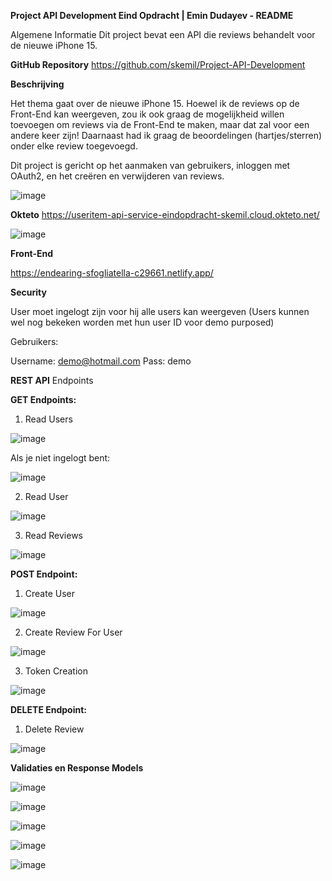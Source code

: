 **Project API Development Eind Opdracht | Emin Dudayev - README**

Algemene Informatie
Dit project bevat een API die reviews behandelt voor de nieuwe iPhone 15.

**GitHub Repository**
https://github.com/skemil/Project-API-Development

**Beschrijving**

Het thema gaat over de nieuwe iPhone 15. Hoewel ik de reviews op de Front-End kan weergeven, zou ik ook graag de mogelijkheid willen toevoegen om reviews via de Front-End te maken, maar dat zal voor een andere keer zijn! Daarnaast had ik graag de beoordelingen (hartjes/sterren) onder elke review toegevoegd.

Dit project is gericht op het aanmaken van gebruikers, inloggen met OAuth2, en het creëren en verwijderen van reviews.

![image](https://github.com/skemil/Project-API-Development/assets/71653103/628fc91a-7146-4d75-b2ef-9b5ab829d21e)


**Okteto**
https://useritem-api-service-eindopdracht-skemil.cloud.okteto.net/

![image](https://github.com/skemil/Project-API-Development/assets/71653103/32f8e9f2-84b8-40e9-ab57-328e6aa4ac0c)

**Front-End**

https://endearing-sfogliatella-c29661.netlify.app/


**Security**

User moet ingelogt zijn voor hij alle users kan weergeven (Users kunnen wel nog bekeken worden met hun user ID voor demo purposed)

Gebruikers:

Username: demo@hotmail.com
Pass: demo

**REST API**
Endpoints

**GET Endpoints:**

1. Read Users

![image](https://github.com/skemil/Project-API-Development/assets/71653103/f067e1fe-6e76-458a-80fd-ecc2bc8db8f3)

Als je niet ingelogt bent:

![image](https://github.com/skemil/Project-API-Development/assets/71653103/f03a6db7-866d-4da7-acc9-72fec9f2f679)

2. Read User

![image](https://github.com/skemil/Project-API-Development/assets/71653103/7259c7fe-0830-409e-90e9-05c565989b22)

3. Read Reviews
   
![image](https://github.com/skemil/Project-API-Development/assets/71653103/c3522b26-f5d6-434f-9890-e2048efebf45)


**POST Endpoint:**

1. Create User
 
![image](https://github.com/skemil/Project-API-Development/assets/71653103/b2010b2f-e2e8-4ac6-8b7e-90fceb27063a)

2. Create Review For User

![image](https://github.com/skemil/Project-API-Development/assets/71653103/fad9f4c2-a372-46aa-bb18-ff48e7eb59ab)

3. Token Creation

![image](https://github.com/skemil/Project-API-Development/assets/71653103/fe14c0a0-07b2-45f6-9c81-f517cdc7c641)


**DELETE Endpoint:**

1. Delete Review
   
![image](https://github.com/skemil/Project-API-Development/assets/71653103/5ee7551e-3315-413b-ad8d-6ce8f0bee079)


**Validaties en Response Models**

![image](https://github.com/skemil/Project-API-Development/assets/71653103/fcf3ec7f-beb2-42d4-aa74-e968f4f0e5c1)

![image](https://github.com/skemil/Project-API-Development/assets/71653103/cf02f798-e360-4168-bf60-de03a05885a0)

![image](https://github.com/skemil/Project-API-Development/assets/71653103/28ce61e2-dc7d-4df6-a313-a99d10686b69)

![image](https://github.com/skemil/Project-API-Development/assets/71653103/86849ee9-73f7-459d-85c2-40f97fd676b7)

![image](https://github.com/skemil/Project-API-Development/assets/71653103/c7c1ec20-7e3c-40bf-b4ea-ad4b46f03d1f)




